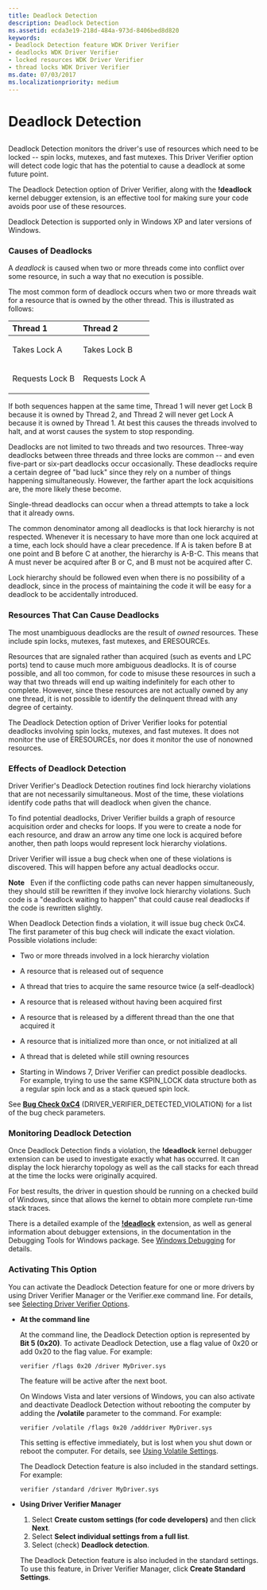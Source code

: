```yaml
---
title: Deadlock Detection
description: Deadlock Detection
ms.assetid: ecda3e19-218d-484a-973d-8406bed8d820
keywords:
- Deadlock Detection feature WDK Driver Verifier
- deadlocks WDK Driver Verifier
- locked resources WDK Driver Verifier
- thread locks WDK Driver Verifier
ms.date: 07/03/2017
ms.localizationpriority: medium
---
```


# Deadlock Detection


## <span id="ddk_deadlock_detection_tools"></span><span id="DDK_DEADLOCK_DETECTION_TOOLS"></span>


Deadlock Detection monitors the driver's use of resources which need to be locked -- spin locks, mutexes, and fast mutexes. This Driver Verifier option will detect code logic that has the potential to cause a deadlock at some future point.

The Deadlock Detection option of Driver Verifier, along with the **!deadlock** kernel debugger extension, is an effective tool for making sure your code avoids poor use of these resources.

Deadlock Detection is supported only in Windows XP and later versions of Windows.


### <span id="causes_of_deadlocks"></span><span id="CAUSES_OF_DEADLOCKS"></span>Causes of Deadlocks

A *deadlock* is caused when two or more threads come into conflict over some resource, in such a way that no execution is possible.

The most common form of deadlock occurs when two or more threads wait for a resource that is owned by the other thread. This is illustrated as follows:

<table>
<colgroup>
<col width="50%" />
<col width="50%" />
</colgroup>
<thead>
<tr class="header">
<th align="left">Thread 1</th>
<th align="left">Thread 2</th>
</tr>
</thead>
<tbody>
<tr class="odd">
<td align="left"><p>Takes Lock A</p></td>
<td align="left"><p>Takes Lock B</p></td>
</tr>
<tr class="even">
<td align="left"><p>Requests Lock B</p></td>
<td align="left"><p>Requests Lock A</p></td>
</tr>
</tbody>
</table>

 

If both sequences happen at the same time, Thread 1 will never get Lock B because it is owned by Thread 2, and Thread 2 will never get Lock A because it is owned by Thread 1. At best this causes the threads involved to halt, and at worst causes the system to stop responding.

Deadlocks are not limited to two threads and two resources. Three-way deadlocks between three threads and three locks are common -- and even five-part or six-part deadlocks occur occasionally. These deadlocks require a certain degree of "bad luck" since they rely on a number of things happening simultaneously. However, the farther apart the lock acquisitions are, the more likely these become.

Single-thread deadlocks can occur when a thread attempts to take a lock that it already owns.

The common denominator among all deadlocks is that lock hierarchy is not respected. Whenever it is necessary to have more than one lock acquired at a time, each lock should have a clear precedence. If A is taken before B at one point and B before C at another, the hierarchy is A-B-C. This means that A must never be acquired after B or C, and B must not be acquired after C.

Lock hierarchy should be followed even when there is no possibility of a deadlock, since in the process of maintaining the code it will be easy for a deadlock to be accidentally introduced.

### <span id="resources_that_can_cause_deadlocks"></span><span id="RESOURCES_THAT_CAN_CAUSE_DEADLOCKS"></span>Resources That Can Cause Deadlocks

The most unambiguous deadlocks are the result of *owned* resources. These include spin locks, mutexes, fast mutexes, and ERESOURCEs.

Resources that are signaled rather than acquired (such as events and LPC ports) tend to cause much more ambiguous deadlocks. It is of course possible, and all too common, for code to misuse these resources in such a way that two threads will end up waiting indefinitely for each other to complete. However, since these resources are not actually owned by any one thread, it is not possible to identify the delinquent thread with any degree of certainty.

The Deadlock Detection option of Driver Verifier looks for potential deadlocks involving spin locks, mutexes, and fast mutexes. It does not monitor the use of ERESOURCEs, nor does it monitor the use of nonowned resources.

### <span id="effects_of_deadlock_detection"></span><span id="EFFECTS_OF_DEADLOCK_DETECTION"></span>Effects of Deadlock Detection

Driver Verifier's Deadlock Detection routines find lock hierarchy violations that are not necessarily simultaneous. Most of the time, these violations identify code paths that will deadlock when given the chance.

To find potential deadlocks, Driver Verifier builds a graph of resource acquisition order and checks for loops. If you were to create a node for each resource, and draw an arrow any time one lock is acquired before another, then path loops would represent lock hierarchy violations.

Driver Verifier will issue a bug check when one of these violations is discovered. This will happen before any actual deadlocks occur.

**Note**   Even if the conflicting code paths can never happen simultaneously, they should still be rewritten if they involve lock hierarchy violations. Such code is a "deadlock waiting to happen" that could cause real deadlocks if the code is rewritten slightly.

 

When Deadlock Detection finds a violation, it will issue bug check 0xC4. The first parameter of this bug check will indicate the exact violation. Possible violations include:

-   Two or more threads involved in a lock hierarchy violation

-   A resource that is released out of sequence

-   A thread that tries to acquire the same resource twice (a self-deadlock)

-   A resource that is released without having been acquired first

-   A resource that is released by a different thread than the one that acquired it

-   A resource that is initialized more than once, or not initialized at all

-   A thread that is deleted while still owning resources

-   Starting in Windows 7, Driver Verifier can predict possible deadlocks. For example, trying to use the same KSPIN\_LOCK data structure both as a regular spin lock and as a stack queued spin lock.


See [**Bug Check 0xC4**](https://msdn.microsoft.com/library/windows/hardware/ff560187) (DRIVER\_VERIFIER\_DETECTED\_VIOLATION) for a list of the bug check parameters.

### <span id="monitoring_deadlock_detection"></span><span id="MONITORING_DEADLOCK_DETECTION"></span>Monitoring Deadlock Detection

Once Deadlock Detection finds a violation, the **!deadlock** kernel debugger extension can be used to investigate exactly what has occurred. It can display the lock hierarchy topology as well as the call stacks for each thread at the time the locks were originally acquired.

For best results, the driver in question should be running on a checked build of Windows, since that allows the kernel to obtain more complete run-time stack traces.

There is a detailed example of the [**!deadlock**](https://msdn.microsoft.com/library/windows/hardware/ff562326) extension, as well as general information about debugger extensions, in the documentation in the Debugging Tools for Windows package. See [Windows Debugging](https://msdn.microsoft.com/library/windows/hardware/ff551063) for details.

### <span id="activating_this_option"></span><span id="ACTIVATING_THIS_OPTION"></span>Activating This Option

You can activate the Deadlock Detection feature for one or more drivers by using Driver Verifier Manager or the Verifier.exe command line. For details, see [Selecting Driver Verifier Options](selecting-driver-verifier-options.md).

-   **At the command line**

    At the command line, the Deadlock Detection option is represented by **Bit 5 (0x20)**. To activate Deadlock Detection, use a flag value of 0x20 or add 0x20 to the flag value. For example:

    ```
    verifier /flags 0x20 /driver MyDriver.sys
    ```

    The feature will be active after the next boot.

    On Windows Vista and later versions of Windows, you can also activate and deactivate Deadlock Detection without rebooting the computer by adding the **/volatile** parameter to the command. For example:

    ```
    verifier /volatile /flags 0x20 /adddriver MyDriver.sys
    ```

    This setting is effective immediately, but is lost when you shut down or reboot the computer. For details, see [Using Volatile Settings](using-volatile-settings.md).

    The Deadlock Detection feature is also included in the standard settings. For example:

    ```
    verifier /standard /driver MyDriver.sys
    ```

-   **Using Driver Verifier Manager**

    1.  Select **Create custom settings (for code developers)** and then click **Next**.
    2.  Select **Select individual settings from a full list**.
    3.  Select (check) **Deadlock detection**.

    The Deadlock Detection feature is also included in the standard settings. To use this feature, in Driver Verifier Manager, click **Create Standard Settings**.

 

 





